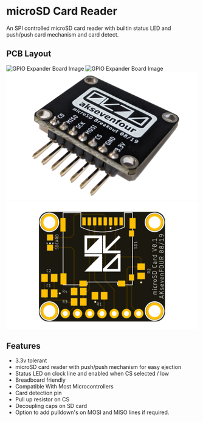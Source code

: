 # microSD Card Reader
An SPI controlled microSD card reader with builtin status LED and push/push card mechanism and card detect.
## PCB Layout
![GPIO Expander Board Image](https://github.com/AdamKeher/microSD-Reader/blob/master/files/microSD_top.png)
![GPIO Expander Board Image](https://github.com/AdamKeher/microSD-Reader/blob/master/files/microSD_front.png)
![GPIO Expander Board Image](https://github.com/AdamKeher/microSD-Reader/blob/master/files/microSD_back.png)
![GPIO Expander Board Image](https://github.com/AdamKeher/microSD-Reader/blob/master/files/board.png)
## Features
* 3.3v tolerant
* microSD card reader with push/push mechanism for easy ejection
* Status LED on clock line and enabled when CS selected / low
* Breadboard friendly
* Compatible With Most Microcontrollers
* Card detection pin
* Pull up resistor on CS
* Decoupling caps on SD card
* Option to add pulldown's on MOSI and MISO lines if required.
